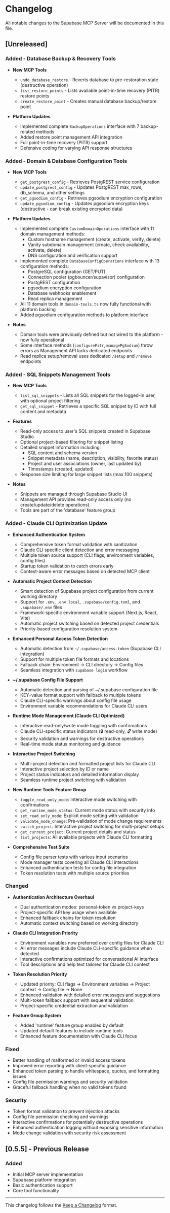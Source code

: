 # Changelog

All notable changes to the Supabase MCP Server will be documented in this file.

## [Unreleased]

### Added - Database Backup & Recovery Tools
- **New MCP Tools**
  - `undo_database_restore` - Reverts database to pre-restoration state (destructive operation)
  - `list_restore_points` - Lists available point-in-time recovery (PITR) restore points
  - `create_restore_point` - Creates manual database backup/restore point

- **Platform Updates**
  - Implemented complete `BackupOperations` interface with 7 backup-related methods
  - Added restore point management API integration
  - Full point-in-time recovery (PITR) support
  - Defensive coding for varying API response structures

### Added - Domain & Database Configuration Tools
- **New MCP Tools**
  - `get_postgrest_config` - Retrieves PostgREST service configuration
  - `update_postgrest_config` - Updates PostgREST max_rows, db_schema, and other settings
  - `get_pgsodium_config` - Retrieves pgsodium encryption configuration
  - `update_pgsodium_config` - Updates pgsodium encryption keys (destructive - can break existing encrypted data)

- **Platform Updates**
  - Implemented complete `CustomDomainOperations` interface with 11 domain management methods:
    - Custom hostname management (create, activate, verify, delete)
    - Vanity subdomain management (create, check availability, activate, delete)
    - DNS configuration and verification support
  - Implemented complete `DatabaseConfigOperations` interface with 13 configuration methods:
    - PostgreSQL configuration (GET/PUT)
    - Connection pooler (pgbouncer/supavisor) configuration
    - PostgREST configuration
    - pgsodium encryption configuration
    - Database webhooks enablement
    - Read replica management
  - All 11 domain tools in `domain-tools.ts` now fully functional with platform backing
  - Added pgsodium configuration methods to platform interface

- **Notes**
  - Domain tools were previously defined but not wired to the platform - now fully operational
  - Some interface methods (`configurePitr`, `managePgSodium`) throw errors as Management API lacks dedicated endpoints
  - Read replica setup/removal uses dedicated `/setup` and `/remove` endpoints

### Added - SQL Snippets Management Tools
- **New MCP Tools**
  - `list_sql_snippets` - Lists all SQL snippets for the logged-in user, with optional project filtering
  - `get_sql_snippet` - Retrieves a specific SQL snippet by ID with full content and metadata

- **Features**
  - Read-only access to user's SQL snippets created in Supabase Studio
  - Optional project-based filtering for snippet listing
  - Detailed snippet information including:
    - SQL content and schema version
    - Snippet metadata (name, description, visibility, favorite status)
    - Project and user associations (owner, last updated by)
    - Timestamps (created, updated)
  - Response size limiting for large snippet lists (max 100 snippets)

- **Notes**
  - Snippets are managed through Supabase Studio UI
  - Management API provides read-only access only (no create/update/delete operations)
  - Tools are part of the 'database' feature group

### Added - Claude CLI Optimization Update
- **Enhanced Authentication System**
  - Comprehensive token format validation with sanitization
  - Claude CLI specific client detection and error messaging
  - Multiple token source support (CLI flags, environment variables, config files)
  - Startup token validation to catch errors early
  - Context-aware error messages based on detected MCP client

- **Automatic Project Context Detection**
  - Smart detection of Supabase project configuration from current working directory
  - Support for `.env`, `.env.local`, `.supabase/config.toml`, and `.supabase/.env` files
  - Framework-specific environment variable support (Next.js, React, Vite)
  - Automatic project switching based on detected project credentials
  - Priority-based configuration resolution system

- **Enhanced Personal Access Token Detection**
  - Automatic detection from `~/.supabase/access-token` (Supabase CLI integration)
  - Support for multiple token file formats and locations
  - Fallback chain: Environment → CLI directory → Config files
  - Seamless integration with `supabase login` workflow

- **~/.supabase Config File Support**
  - Automatic detection and parsing of ~/.supabase configuration file
  - KEY=value format support with fallback to multiple tokens
  - Claude CLI-specific warnings about config file usage
  - Environment variable recommendations for Claude CLI users

- **Runtime Mode Management (Claude CLI Optimized)**
  - Interactive read-only/write mode toggling with confirmations
  - Claude CLI-specific status indicators (🔒 read-only, 🔓 write mode)
  - Security validation and warnings for destructive operations
  - Real-time mode status monitoring and guidance

- **Interactive Project Switching**
  - Multi-project detection and formatted project lists for Claude CLI
  - Interactive project selection by ID or name
  - Project status indicators and detailed information display
  - Seamless runtime project switching with validation

- **New Runtime Tools Feature Group**
  - `toggle_read_only_mode`: Interactive mode switching with confirmations
  - `get_runtime_mode_status`: Current mode status with security info
  - `set_read_only_mode`: Explicit mode setting with validation
  - `validate_mode_change`: Pre-validation of mode change requirements
  - `switch_project`: Interactive project switching for multi-project setups
  - `get_current_project`: Current project details and status
  - `list_projects`: All available projects with Claude CLI formatting

- **Comprehensive Test Suite**
  - Config file parser tests with various input scenarios
  - Mode manager tests covering all Claude CLI interactions
  - Enhanced authentication tests for config file integration
  - Token resolution tests with multiple source priorities

### Changed
- **Authentication Architecture Overhaul**
  - Dual authentication modes: personal-token vs project-keys
  - Project-specific API key usage when available
  - Enhanced fallback chains for token resolution
  - Automatic context switching based on working directory

- **Claude CLI Integration Priority**
  - Environment variables now preferred over config files for Claude CLI
  - All error messages include Claude CLI-specific guidance when detected
  - Interactive confirmations optimized for conversational AI interface
  - Tool descriptions and help text tailored for Claude CLI context

- **Token Resolution Priority**
  - Updated priority: CLI flags → Environment variables → Project context → Config file → None
  - Enhanced validation with detailed error messages and suggestions
  - Multi-token fallback support with sequential validation
  - Project-specific credential extraction and validation

- **Feature Group System**
  - Added 'runtime' feature group enabled by default
  - Updated default features to include runtime tools
  - Enhanced feature documentation with Claude CLI focus

### Fixed
- Better handling of malformed or invalid access tokens
- Improved error reporting with client-specific guidance
- Enhanced token parsing to handle whitespace, quotes, and formatting issues
- Config file permission warnings and security validation
- Graceful fallback handling when no valid tokens found

### Security
- Token format validation to prevent injection attacks
- Config file permission checking and warnings
- Interactive confirmations for potentially destructive operations
- Enhanced authentication logging without exposing sensitive information
- Mode change validation with security risk assessment

## [0.5.5] - Previous Release

### Added
- Initial MCP server implementation
- Supabase platform integration
- Basic authentication support
- Core tool functionality

---

This changelog follows the [Keep a Changelog](https://keepachangelog.com/en/1.1.0/) format.